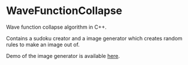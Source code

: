 # WaveFunctionCollapse

Wave function collapse algorithm in C++.

Contains a sudoku creator and a image generator which creates random rules to make an image out of.

Demo of the image generator is available [here](https://wfc.surge.sh/).